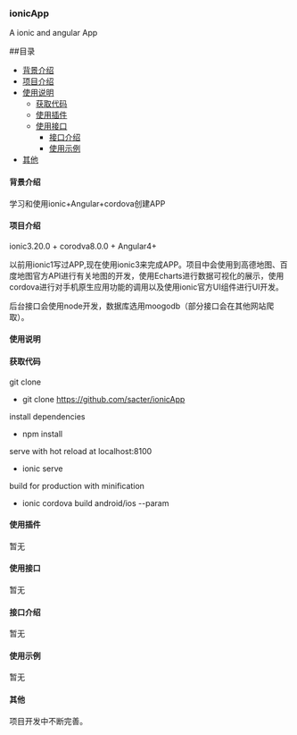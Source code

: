 ### ionicApp
A ionic and angular App

##目录

* [背景介绍](#背景介绍)
* [项目介绍](#项目介绍)
* [使用说明](#使用说明)
  * [获取代码](#获取代码)
  * [使用插件](#使用插件)
  * [使用接口](#使用接口)
    * [接口介绍](#接口介绍)
    * [使用示例](#使用示例)
* [其他](#其他)

<a name="背景介绍"></a>
#### 背景介绍 

学习和使用ionic+Angular+cordova创建APP

<a name="项目介绍"></a>
#### 项目介绍

ionic3.20.0 + corodva8.0.0 + Angular4+ <br/>

以前用ionic1写过APP,现在使用ionic3来完成APP。项目中会使用到高德地图、百度地图官方API进行有关地图的开发，使用Echarts进行数据可视化的展示，使用cordova进行对手机原生应用功能的调用以及使用ionic官方UI组件进行UI开发。<br/>

后台接口会使用node开发，数据库选用moogodb（部分接口会在其他网站爬取）。<br/>

<a name="使用说明"></a>
#### 使用说明

<a name="获取代码"></a>
#### 获取代码

git clone
* git clone https://github.com/sacter/ionicApp

install dependencies
* npm install

serve with hot reload at localhost:8100
* ionic serve

build for production with minification
* ionic cordova build android/ios --param

<a name="使用插件"></a>
#### 使用插件
暂无

<a name="使用接口"></a>
#### 使用接口
暂无

<a name="接口介绍"></a>
#### 接口介绍
暂无

<a name="使用示例"></a>
#### 使用示例
暂无


<a name="其他"></a>
#### 其他
项目开发中不断完善。

